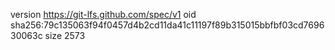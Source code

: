 version https://git-lfs.github.com/spec/v1
oid sha256:79c135063f94f0457d4b2cd11da41c11197f89b315015bbfbf03cd769630063c
size 2573
